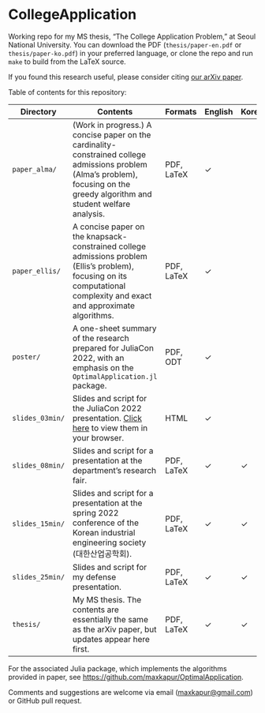 # CollegeApplication
Working repo for my MS thesis, “The College Application Problem,” at Seoul National University. You can download the PDF (`thesis/paper-en.pdf` or `thesis/paper-ko.pdf`) in your preferred language, or clone the repo and run `make` to build from the LaTeX source.

If you found this research useful, please consider citing [our arXiv paper](https://arxiv.org/abs/2205.01869).

Table of contents for this repository:

| Directory | Contents | Formats | English | Korean | Coauthors |
|-----------|----------|---------|---------|--------|-----------|
| `paper_alma/`   |  (Work in progress.) A concise paper on the cardinality-constrained college admissions problem (Alma’s problem), focusing on the greedy algorithm and student welfare analysis. | PDF, LaTeX | ✓ | | Yim Seho, Sung-Pil Hong | 
| `paper_ellis/`  |  A concise paper on the knapsack-constrained college admissions problem (Ellis’s problem), focusing on its computational complexity and exact and approximate algorithms. | PDF, LaTeX | ✓ | | Sung-Pil Hong |
| `poster/`       |  A one-sheet summary of the research prepared for JuliaCon 2022, with an emphasis on the `OptimalApplication.jl` package. | PDF, ODT | ✓ | ||
| `slides_03min/` |  Slides and script for the JuliaCon 2022 presentation. [Click here](https://maxkapur.com/CollegeApplication/) to view them in your browser. | HTML | ✓ | ||
| `slides_08min/` |  Slides and script for a presentation at the department’s research fair. | PDF, LaTeX | ✓ | ✓ ||
| `slides_15min/` |  Slides and script for a presentation at the spring 2022 conference of the Korean industrial engineering society (대한산업공학회). | PDF, LaTeX | ✓ | ✓ ||
| `slides_25min/` |  Slides and script for my defense presentation. | PDF, LaTeX | ✓ | ✓ ||
| `thesis/`       |  My MS thesis. The contents are essentially the same as the arXiv paper, but updates appear here first. | PDF, LaTeX | ✓ | ✓ ||

For the associated Julia package, which implements the algorithms provided in paper, see https://github.com/maxkapur/OptimalApplication.

Comments and suggestions are welcome via email ([maxkapur@gmail.com](mailto:maxkapur@gmail.com)) or GitHub pull request.
